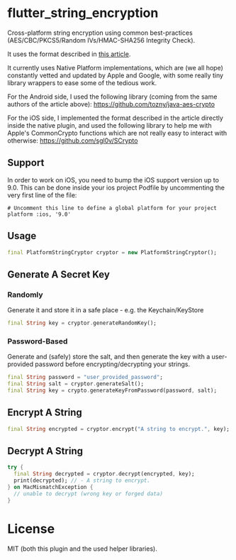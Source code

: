 # flutter_string_encryption

Cross-platform string encryption using common best-practices
(AES/CBC/PKCS5/Random IVs/HMAC-SHA256 Integrity Check).

It uses the format described in [this article](https://tozny.com/blog/encrypting-strings-in-android-lets-make-better-mistakes/).

It currently uses Native Platform implementations, which are (we all hope)
constantly vetted and updated by Apple and Google, with some really tiny
library wrappers to ease some of the tedious work.

For the Android side, I used the following library (coming from the same
authors of the article above):
https://github.com/tozny/java-aes-crypto

For the iOS side, I implemented the format described in the article
directly inside the native plugin, and used the following library to
help me with Apple's CommonCrypto functions which are not really easy to
interact with otherwise:
https://github.com/sgl0v/SCrypto

## Support
In order to work on iOS, you need to bump the iOS support version up to
9.0. This can be done inside your ios project Podfile by uncommenting
the very first line of the file:
```
# Uncomment this line to define a global platform for your project
platform :ios, '9.0'
```

## Usage

```dart
final PlatformStringCryptor cryptor = new PlatformStringCryptor();
```

## Generate A Secret Key
### Randomly
Generate it and store it in a safe place - e.g. the Keychain/KeyStore
```dart
final String key = cryptor.generateRandomKey();
```

### Password-Based
Generate and (safely) store the salt, and then generate the key with a user-provided
password before encrypting/decrypting your strings.
```dart
final String password = "user_provided_password";
final String salt = cryptor.generateSalt();
final String key = crypto.generateKeyFromPassword(password, salt);
```

## Encrypt A String
```dart
final String encrypted = cryptor.encrypt("A string to encrypt.", key);
```

## Decrypt A String
```dart
try {
  final String decrypted = cryptor.decrypt(encrypted, key);
  print(decrypted); // - A string to encrypt.
} on MacMismatchException {
  // unable to decrypt (wrong key or forged data)
}
```

# License
MIT (both this plugin and the used helper libraries).

